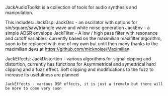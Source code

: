 JackAudioToolkit is a collection of tools for audio synthesis and manipulation.

This includes:
JackDsp:
	JackOsc - an oscillator with options for sin/square/saw/triangle wave and white noise generation
	JackEnv - a simple ADSR envelope
	JackFilter - A low / high pass filter with resonance and cutoff variables, currently based on the maximilian maxifilter algorithm, soon to be replaced with one of my own but until then many thanks to the maximilian devs at https://github.com/micknoise/Maximilian

JackEffects:
	JackDistortion - various algorithms for signal clpping and distortion, currently has functions for Asymmetrical and symettrical hard clipping and a fuzz effect. Soft clipping and modifications to the fuzz to increase its usefulness are planned

	JackEffects - various DSP effects, it is just a tremelo but there will be more to come very soon